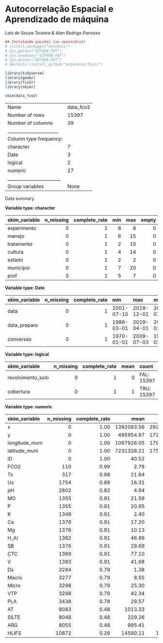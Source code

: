 
<!-- README.md is generated from README.Rmd. Please edit that file -->

# Autocorrelação Espacial e Aprendizado de máquina

*Laís de Souza Teixeira & Alan Rodrigo Panosso*

``` r
## Instalando pacotes (se necessário)
# install.packages("devtools")
# Sys.getenv("GITHUB_PAT")
# Sys.unsetenv("GITHUB_PAT")
# Sys.getenv("GITHUB_PAT")
# devtools::install_github("arpanosso/fco2r")

library(tidyverse)
library(geobr)
library(fco2r)
library(skimr)
```

``` r
skim(data_fco2)
```

|                                                  |            |
|:-------------------------------------------------|:-----------|
| Name                                             | data\_fco2 |
| Number of rows                                   | 15397      |
| Number of columns                                | 39         |
| \_\_\_\_\_\_\_\_\_\_\_\_\_\_\_\_\_\_\_\_\_\_\_   |            |
| Column type frequency:                           |            |
| character                                        | 7          |
| Date                                             | 3          |
| logical                                          | 2          |
| numeric                                          | 27         |
| \_\_\_\_\_\_\_\_\_\_\_\_\_\_\_\_\_\_\_\_\_\_\_\_ |            |
| Group variables                                  | None       |

Data summary

**Variable type: character**

| skim\_variable | n\_missing | complete\_rate | min | max | empty | n\_unique | whitespace |
|:---------------|-----------:|---------------:|----:|----:|------:|----------:|-----------:|
| experimento    |          0 |              1 |   8 |   8 |     0 |         2 |          0 |
| manejo         |          0 |              1 |   6 |  15 |     0 |        10 |          0 |
| tratamento     |          0 |              1 |   2 |  10 |     0 |        21 |          0 |
| cultura        |          0 |              1 |   4 |  14 |     0 |        11 |          0 |
| estado         |          0 |              1 |   2 |   2 |     0 |         2 |          0 |
| municipio      |          0 |              1 |   7 |  20 |     0 |         6 |          0 |
| prof           |          0 |              1 |   5 |   7 |     0 |         2 |          0 |

**Variable type: Date**

| skim\_variable | n\_missing | complete\_rate | min        | max        | median     | n\_unique |
|:---------------|-----------:|---------------:|:-----------|:-----------|:-----------|----------:|
| data           |          0 |              1 | 2001-07-10 | 2019-12-01 | 2014-07-12 |       205 |
| data\_preparo  |          0 |              1 | 1986-03-01 | 2019-04-01 | 2002-01-01 |        14 |
| conversao      |          0 |              1 | 1970-01-01 | 2009-07-03 | 1986-03-01 |        11 |

**Variable type: logical**

| skim\_variable     | n\_missing | complete\_rate | mean | count      |
|:-------------------|-----------:|---------------:|-----:|:-----------|
| revolvimento\_solo |          0 |              1 |    0 | FAL: 15397 |
| cobertura          |          0 |              1 |    1 | TRU: 15397 |

**Variable type: numeric**

| skim\_variable  | n\_missing | complete\_rate |       mean |         sd |        p0 |        p25 |        p50 |        p75 |       p100 | hist  |
|:----------------|-----------:|---------------:|-----------:|-----------:|----------:|-----------:|-----------:|-----------:|-----------:|:------|
| x               |          0 |           1.00 | 1392083.56 | 2923710.70 |      0.00 |       0.00 |      30.00 |     100.00 | 7749472.16 | ▇▁▁▁▂ |
| y               |          0 |           1.00 |  495854.97 | 1722529.75 |      0.00 |       0.00 |      27.00 |      80.00 | 7630525.47 | ▇▁▁▁▁ |
| longitude\_muni |          0 |           1.00 | 1067926.05 | 1796771.47 | 456798.63 |  458447.46 |  458447.46 |  792043.56 | 7638196.06 | ▇▁▁▁▁ |
| latitude\_muni  |          0 |           1.00 | 7231328.21 | 1754220.76 | 795907.06 | 7635356.70 | 7749398.84 | 7749821.85 | 7758831.37 | ▁▁▁▁▇ |
| ID              |          0 |           1.00 |      40.52 |      31.52 |      1.00 |      13.00 |      35.00 |      60.00 |     141.00 | ▇▅▃▁▁ |
| FCO2            |        110 |           0.99 |       2.78 |       2.08 |     -3.42 |       1.30 |       2.16 |       3.75 |      46.93 | ▇▁▁▁▁ |
| Ts              |        317 |           0.98 |      21.84 |       6.76 |      1.00 |      19.33 |      22.50 |      26.15 |     195.63 | ▇▁▁▁▁ |
| Us              |       1754 |           0.89 |      16.31 |       8.93 |      0.00 |      10.00 |      14.06 |      22.00 |      89.00 | ▇▅▁▁▁ |
| pH              |       2802 |           0.82 |       4.64 |       1.13 |      3.50 |       4.00 |       4.50 |       5.15 |      52.00 | ▇▁▁▁▁ |
| MO              |       1355 |           0.91 |      21.59 |      12.60 |      1.35 |      12.00 |      23.00 |      29.00 |      61.26 | ▆▇▇▂▁ |
| P               |       1355 |           0.91 |      20.95 |      24.74 |      1.00 |       6.00 |      15.48 |      27.36 |     253.00 | ▇▁▁▁▁ |
| K               |       1348 |           0.91 |       2.40 |       2.21 |      0.03 |       0.90 |       1.70 |       3.40 |      34.00 | ▇▁▁▁▁ |
| Ca              |       1376 |           0.91 |      17.20 |      14.57 |      1.10 |       6.00 |      11.00 |      26.00 |      94.00 | ▇▃▁▁▁ |
| Mg              |       1376 |           0.91 |      10.13 |       5.65 |      0.32 |       7.00 |      10.00 |      13.00 |      65.00 | ▇▂▁▁▁ |
| H\_Al           |       1362 |           0.91 |      46.89 |      29.38 |      0.00 |      26.00 |      42.29 |      72.00 |     121.00 | ▅▇▆▂▂ |
| SB              |       1376 |           0.91 |      29.69 |      20.10 |      1.54 |      15.60 |      23.80 |      42.00 |     161.30 | ▇▃▁▁▁ |
| CTC             |       1369 |           0.91 |      77.10 |      32.99 |      4.62 |      59.23 |      83.40 |     103.20 |     173.30 | ▂▃▇▃▁ |
| V               |       1383 |           0.91 |      41.68 |      20.05 |      4.96 |      22.00 |      43.00 |      58.00 |     100.00 | ▆▆▇▅▁ |
| Ds              |       3284 |           0.79 |       1.38 |       0.17 |      0.88 |       1.24 |       1.38 |       1.52 |       1.86 | ▁▆▇▇▁ |
| Macro           |       3277 |           0.79 |       8.55 |       7.85 |    -45.30 |       0.15 |       8.13 |      13.64 |      49.77 | ▁▁▇▃▁ |
| Micro           |       3298 |           0.79 |      25.30 |      17.13 |      0.07 |       0.37 |      33.86 |      38.30 |      52.42 | ▅▁▂▇▁ |
| VTP             |       3298 |           0.79 |      42.34 |      15.65 |     -4.68 |      40.81 |      46.25 |      51.32 |      87.80 | ▂▁▇▃▁ |
| PLA             |       3438 |           0.78 |      29.57 |      11.80 |    -47.30 |      21.27 |      32.41 |      38.15 |      79.80 | ▁▁▅▇▁ |
| AT              |       8083 |           0.48 |    1013.33 |    1358.81 |     11.72 |     236.00 |     593.62 |     816.00 |    4542.73 | ▇▁▁▁▂ |
| SILTE           |       8048 |           0.48 |     229.26 |     336.37 |      1.26 |      50.87 |      73.65 |     188.00 |    1395.00 | ▇▁▁▁▁ |
| ARG             |       8055 |           0.48 |     995.41 |    1560.32 |     27.19 |     173.27 |     403.69 |     609.50 |    5244.76 | ▇▁▁▁▂ |
| HLIFS           |      10872 |           0.29 |   14590.11 |   17253.55 |    158.39 |    1110.15 |    2409.80 |   29707.78 |   84692.90 | ▇▃▁▁▁ |
